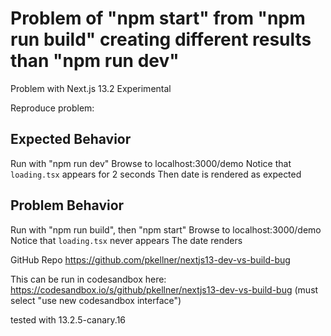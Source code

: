 # Problem of "npm start" from "npm run build" creating different results than "npm run dev"

Problem with Next.js 13.2 Experimental

Reproduce problem:

## Expected Behavior

Run with "npm run dev" 
Browse to localhost:3000/demo
Notice that `loading.tsx` appears for 2 seconds 
Then date is rendered as expected

## Problem Behavior

Run with "npm run build", then "npm start"
Browse to localhost:3000/demo
Notice that `loading.tsx` never appears
The date renders

GitHub Repo
https://github.com/pkellner/nextjs13-dev-vs-build-bug

This can be run in codesandbox here: https://codesandbox.io/s/github/pkellner/nextjs13-dev-vs-build-bug
(must select "use new codesandbox interface")

tested with 13.2.5-canary.16 